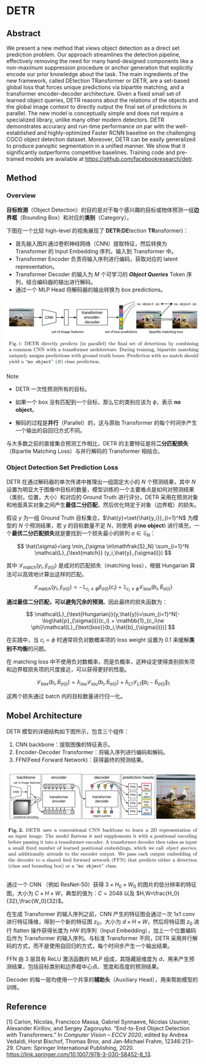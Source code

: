 # DETR



## Abstract

We present a new method that views object detection as a direct set prediction problem. Our approach streamlines the detection pipeline, effectively removing the need for many hand-designed components like a non-maximum suppression procedure or anchor generation that explicitly encode our prior knowledge about the task. The main ingredients of the new framework, called DEtection TRansformer or DETR, are a set-based global loss that forces unique predictions via bipartite matching, and a transformer encoder-decoder architecture. Given a fixed small set of learned object queries, DETR reasons about the relations of the objects and the global image context to directly output the final set of predictions in parallel. The new model is conceptually simple and does not require a specialized library, unlike many other modern detectors. DETR demonstrates accuracy and run-time performance on par with the well-established and highly-optimized Faster RCNN baseline on the challenging COCO object detection dataset. Moreover, DETR can be easily generalized to produce panoptic segmentation in a unified manner. We show that it significantly outperforms competitive baselines. Training code and pre-trained models are available at https://github.com/facebookresearch/detr.



## Method



### Overview

**目标检测**（Object Detection）的目的是对于每个感兴趣的目标或物体预测一组**边界框**（Bounding Box）和对应的**类别**（Category）。

下图在一个比较 high-level 的视角展现了 **DETR**(**DE**tection **TR**ansformer)：

- 首先输入图片通过卷积神经网络（CNN）提取特征，然后转换为 Transformer 的 Input Embedding 序列，输入到 Transformer 中。
-  Transformer Encoder 负责将输入序列进行编码，获取对应的 latent representation。
-  Transformer Decoder 的输入为 $M$ 个可学习的 ***Object Queries*** Token 序列，结合编码器的输出进行解码。
- 通过一个 MLP Head 将解码器的输出转换为 box predictions。

![detr](./assets/detr-overview.png)

> [!NOTE]
>
> - DETR 一次性预测所有的目标。
> - 如果一个 box 没有匹配到一个目标，那么它的类别应该为 $\phi$，表示 **no object**。
>
> - 解码的过程是**并行**（Parallel）的，这与原始 Transformer 的每个时间步产生一个输出的自回归方式不同。



与大多数之前的直接集合预测工作相比，DETR 的主要特征是将**二分匹配损失**（Bipartie Matching Loss）与并行解码的 Transformer 相结合。



### Object Detection Set Prediction Loss

DETR 在通过解码器的单次传递中推理出一组固定大小的 $N$ 个预测结果，其中 $N$ 设置为明显大于图像中目标的数量，模型训练的一个主要难点是如何对预测结果（类别，位置，大小）和对应的 Ground Truth 进行评分，DETR 采用在预测对象和地面真实对象之间产生**最佳二分匹配**，然后优化特定于对象（边界框）的损失。

假设 $y$ 为一组 Ground Truth 目标集合，$\hat{y}=\set{\hat{y_i}}_{i=1}^N$ 为模型的 $N$ 个预测结果，若 $y$ 的目标数量不足 $N$，则使用 $\phi$(**no object**) 进行填充，一个**最优二分匹配损失**就是要找到一个损失最小的排列 $\sigma \in \mathfrak{S}_N$：


$$
\hat{\sigma}=\arg \min_{\sigma \in\mathfrak{S}_N} \sum_{i=1}^N \mathcal{L}_{\text{match}} (y_i,\hat{y}_{\sigma(i)})
$$

其中 $\mathcal{L}_{\text{match}} (y_i,\hat{y}_{\sigma(i)})$ 是成对的匹配损失（matching loss），根据 Hungarian 算法可以高效地计算出这样的匹配。

$$
\mathcal{L}_{\text{match}} (y_i,\hat{y}_{\sigma(i)})=-\mathbb{1}_{c_i\ne \phi}\hat{p}_{\sigma(i)}(c_i)+\mathbb{1}_{c_i\ne \phi}\mathcal{L}_{\text{box}}(b_i,\hat{b}_{\sigma(i)})
$$

**通过最佳二分匹配，可以避免冗余的预测**。因此最终的损失函数为：

$$
\mathcal{L}_{\text{Hungarian}}(y,\hat{y})=\sum_{i=1}^N[-\log\hat{p}_{\sigma(i)}(c_i) + \mathbb{1}_{c_i\ne \phi}\mathcal{L}_{\text{box}}(b_i,\hat{b}_{\sigma(i)})]
$$

在实践中，当 $c_i=\phi$ 时通常将负对数概率项的 loss weight 设置为 0.1 来缓解**类别不均衡**的问题。

在 matching loss 中不使用负对数概率，而是负概率，这种设定使得类别损失项和边界框损失项的尺度接近，可以获得更好的性能。

$$
\mathcal{L}_{\text{box}}(b_i,\hat{b}_{\sigma(i)})=\lambda_{\text{iou}}\mathcal{L}_{\text{iou}}(b_i,\hat{b}_{\sigma(i)})+\lambda_{\text{L1}}\mathcal{L}_{\text{L1}}\left\| b_i -\hat{b}_{\sigma(i)} \right\|_1
$$

这两个损失通过 batch 内的目标数量进行归一化。



## Mobel Architecture

DETR 模型的详细结构如下图所示，包含三个组件：

1. CNN backbone：提取图像的特征表示。
2. Encoder-Decoder Transformer：将输入序列进行编码和解码。
3. FFN(Feed Forward Network)：获得最终的预测结果。

![Arch](./assets/DETR-Model-arch.png)

通过一个 CNN （例如 ResNet-50）获得 $3\times H_0\times W_0$ 的图片的低分辨率的特征图，大小为 $C\times H\times W$，典型的值为：$C=2048$ 以及 $H,W=\frac{H_0}{32},\frac{W_0}{32}$。

在生成 Transformer 的输入序列之前，CNN 产生的特征图会通过一次 1x1 conv 进行特征降维，得到一个新的特征图 $z_0$，大小为 $d\times H\times W$，然后将特征图 $z_0$ 进行 flatten 操作获得长度为 $HW$ 的序列（Input Embedding），加上一个位置编码后作为 Transformer 的输入序列。与标准 Transformer 不同，DETR 采用并行解码的方式，而不是使用自回归的方式，每个时间步产生一个输出结果。

FFN 由 3 层具有 ReLU 激活函数的 MLP 组成，其隐藏层维度为 $d$，用来产生预测结果，包括目标类别和边界框中心点、宽度和高度的预测结果。

Decoder 的每一层均使用一个共享的**辅助头**（Auxiliary Head），用来帮助模型的训练。



## Reference

[1] Carion, Nicolas, Francisco Massa, Gabriel Synnaeve, Nicolas Usunier, Alexander Kirillov, and Sergey Zagoruyko. “End-to-End Object Detection with Transformers.” In *Computer Vision – ECCV 2020*, edited by Andrea Vedaldi, Horst Bischof, Thomas Brox, and Jan-Michael Frahm, 12346:213–29. Cham: Springer International Publishing, 2020. https://link.springer.com/10.1007/978-3-030-58452-8_13.